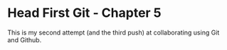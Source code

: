 # Head First Git - Chapter 5

This is my second attempt (and the third push) at collaborating using Git and Github.
